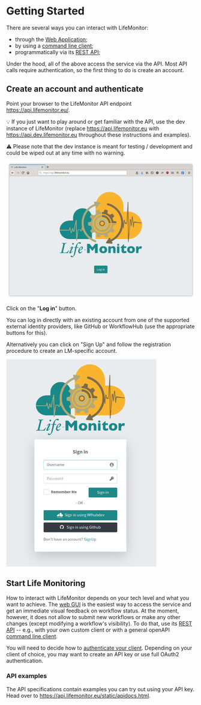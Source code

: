 # Getting Started

There are several ways you can interact with LifeMonitor:

* through the [Web Application](https://app.lifemonitor.eu/);
* by using a [command line client](restish-cli);
* programmatically via its [REST API](lm_api_specs);

Under the hood, all of the above access the service via the API. Most API
calls require authentication, so the first thing to do is create an account.


## Create an account and authenticate

Point your browser to the LifeMonitor API endpoint <https://api.lifemonitor.eu/>.

:bulb: If you just want to play around or get familiar with the API, use the dev
instance of LifeMonitor (replace <https://api.lifemonitor.eu> with
<https://api.dev.lifemonitor.eu> throughout these instructions and examples).

:warning: Please note that the dev instance is meant for testing / development and
could be wiped out at any time with no warning.

<img alt="LM login page" src="images/lm_login_page.png" width="600" />

Click on the "**Log in**" button.

You can log in directly with an existing account from one of the supported
external identity providers, like GitHub or WorkflowHub (use the
appropriate buttons for this).

Alternatively you can click on "Sign Up" and follow the registration procedure
to create an LM-specific account.

<img alt="LM Sign In form" src="images/lm_sign_in_form.png" width="400" />


## Start Life Monitoring

How to interact with LifeMonitor depends on your tech level and what you want
to achieve. The [web GUI](https://app.lifemonitor.eu/) is the easiest way to
access the service and get an immediate visual feedback on workflow status. At
the moment, however, it does not allow to submit new workflows or make any
other changes (except modifying a workflow's visibility). To do that, use
its [REST API](lm_api_specs) -- e.g., with your own custom client or with a
general openAPI [command line client](restish-cli).

You will need to decide how to [authenticate your
client](authenticate-your-client).  Depending on your
client of choice, you may want to create an API key or use full OAuth2
authentication.

### API examples

The API specifications contain examples you can try out using your API key.
Head over to <https://api.lifemonitor.eu/static/apidocs.html>.
